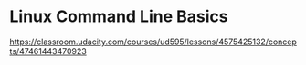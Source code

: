 # Linux Command Line Basics  


https://classroom.udacity.com/courses/ud595/lessons/4575425132/concepts/47461443470923












